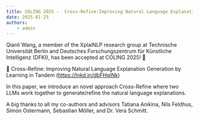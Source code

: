```yaml
---
title: COLING 2025 -  Cross-Refine:Improving Natural Language Explanation Generation by Learning in Tandem
date: 2025-01-25
authors:
    - admin
---
```


Qianli Wang, a member of the XplaiNLP research group at Technische Universität Berlin and Deutsches Forschungszentrum für Künstliche Intelligenz (DFKI), has been accepted at COLING 2025! 🎉

<!--more-->

📝 Cross-Refine: Improving Natural Language Explanation Generation by Learning in Tandem (https://lnkd.in/dbFHqiNk)

In this paper, we introduce an novel approach Cross-Refine where two LLMs work together to generate/refine the natural language explanations.

A big thanks to all my co-authors and advisors Tatiana Anikina, Nils Feldhus, Simon Ostermann, Sebastian Möller, and Dr. Vera Schmitt.